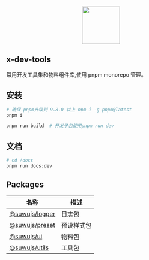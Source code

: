<br>

<p align="center">
<img src="https://api.iconify.design/fluent-emoji:dog-face.svg" style="width:100px;" />
</p>

## x-dev-tools

常用开发工具集和物料组件库,使用 pnpm monorepo 管理。

## 安装

```bash
# 确保 pnpm升级到 9.8.0 以上 npm i -g pnpm@latest
pnpm i

pnpm run build  # 开发子包使用pnpm run dev
```

## 文档

```bash
# cd /docs
pnpm run docs:dev
```

## Packages

|名称|描述|
|---|---|
|[@suwujs/logger](https://github.com/sukbearai/x-dev-tools/blob/main/packages/logger)| 日志包 |
|[@suwujs/preset](https://github.com/sukbearai/x-dev-tools/blob/main/packages/preset)| 预设样式包 |
|[@suwujs/ui](https://github.com/sukbearai/x-dev-tools/blob/main/packages/ui)| 物料包 |
|[@suwujs/utils](https://github.com/sukbearai/x-dev-tools/blob/main/packages/utils)| 工具包 |
